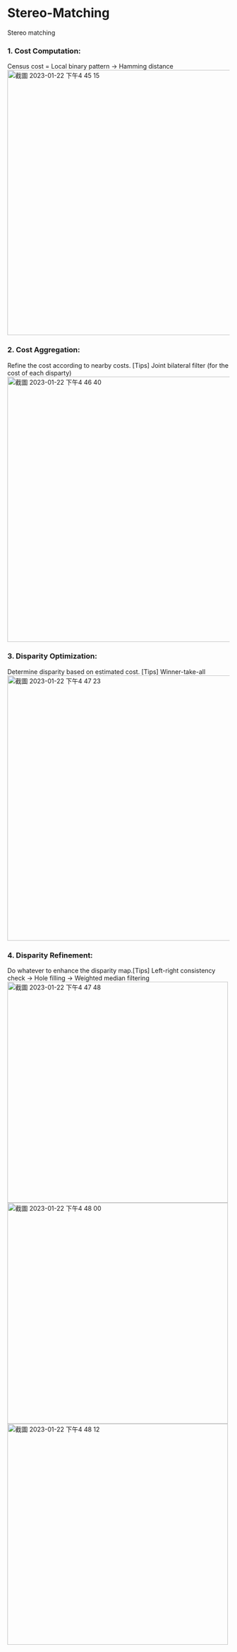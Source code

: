 # Stereo-Matching
Stereo matching

### 1. Cost Computation: 
Census cost = Local binary pattern -> Hamming distance
<img width="600" alt="截圖 2023-01-22 下午4 45 15" src="https://user-images.githubusercontent.com/96567794/213907494-18d38ff1-3b6d-49c3-855e-ada136363b67.png">

### 2. Cost Aggregation:
Refine the cost according to nearby costs. [Tips] Joint bilateral filter (for the cost of each disparty)
<img width="600" alt="截圖 2023-01-22 下午4 46 40" src="https://user-images.githubusercontent.com/96567794/213907543-a46d82e7-3d75-465f-b7f1-387f469541a6.png">

### 3. Disparity Optimization:
Determine disparity based on estimated cost. [Tips] Winner-take-all
<img width="600" alt="截圖 2023-01-22 下午4 47 23" src="https://user-images.githubusercontent.com/96567794/213907568-77e44566-d581-4c6a-b9a5-a15708bcc55a.png">

### 4. Disparity Refinement: 
Do whatever to enhance the disparity map.[Tips] Left-right consistency check -> Hole filling -> Weighted median filtering
<img width="500" alt="截圖 2023-01-22 下午4 47 48" src="https://user-images.githubusercontent.com/96567794/213907579-88aa24ef-e903-4f62-b138-e98b9b4c87e2.png">
<img width="500" alt="截圖 2023-01-22 下午4 48 00" src="https://user-images.githubusercontent.com/96567794/213907582-f5899bb1-060e-4785-bd06-c50633ab80bc.png">
<img width="500" alt="截圖 2023-01-22 下午4 48 12" src="https://user-images.githubusercontent.com/96567794/213907589-ad9a928d-df1a-4690-ac33-82b8b9f541ed.png">
